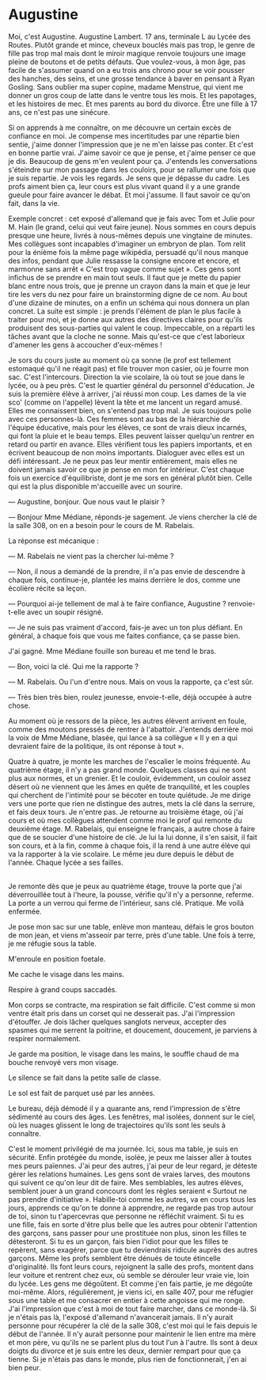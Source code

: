 # Augustine


Moi, c'est Augustine. Augustine Lambert.
17 ans, terminale L au Lycée des Routes.
Plutôt grande et mince, cheveux bouclés mais pas trop, le genre de fille pas trop mal mais dont le miroir magique renvoie toujours une image pleine de boutons et de petits défauts.
Que voulez-vous, à mon âge, pas facile de s'assumer quand on a eu trois ans chrono pour se voir pousser des hanches, des seins, et une grosse tendance à baver en pensant à Ryan Gosling.
Sans oublier ma super copine, madame Menstrue, qui vient me donner un gros coup de latte dans le ventre tous les mois.
Et les papotages, et les histoires de mec.
Et mes parents au bord du divorce.
Être une fille à 17 ans, ce n'est pas une sinécure.

Si on apprends à me connaître, on me découvre un certain excès de confiance en moi.
Je compense mes incertitudes par une répartie bien sentie, j'aime donner l'impression que je ne m'en laisse pas conter.
Et c'est en bonne partie vrai.
J'aime savoir ce que je pense, et j'aime penser ce que je dis.
Beaucoup de gens m'en veulent pour ça.
J'entends les conversations s'éteindre sur mon passage dans les couloirs, pour se rallumer une fois que je suis repartie.
Je vois les regards.
Je sens que je dépasse du cadre.
Les profs aiment bien ça, leur cours est plus vivant quand il y a une grande gueule pour faire avancer le débat.
Et moi j'assume. Il faut savoir ce qu'on fait, dans la vie.

Exemple concret : cet exposé d'allemand que je fais avec Tom et Julie pour M. Hain (le grand, celui qui veut faire jeune).
Nous sommes en cours depuis presque une heure, livrés à nous-mêmes depuis une vingtaine de minutes.
Mes collègues sont incapables d'imaginer un embryon de plan.
Tom relit pour la énième fois la même page wikipédia, persuadé qu'il nous manque des infos, pendant que Julie ressasse la consigne encore et encore, et marmonne sans arrêt « C'est trop vague comme sujet ».
Ces gens sont infichus de se prendre en main tout seuls.
Il faut que je mette du papier blanc entre nous trois, que je prenne un crayon dans la main et que je leur tire les vers du nez pour faire un brainstorming digne de ce nom.
Au bout d'une dizaine de minutes, on a enfin un schéma qui nous donnera un plan concret.
La suite est simple : je prends l'élément de plan le plus facile à traiter pour moi, et je donne aux autres des directives claires pour qu'ils produisent des sous-parties qui valent le coup.
Impeccable, on a réparti les tâches avant que la cloche ne sonne.
Mais qu'est-ce que c'est laborieux d'amener les gens à accoucher d'eux-mêmes !

Je sors du cours juste au moment où ça sonne (le prof est tellement estomaqué qu'il ne réagit pas) et file trouver mon casier, où je fourre mon sac.
C'est l'intercours.
Direction la vie scolaire, là où tout se joue dans le lycée, ou à peu près.
C'est le quartier général du personnel d'éducation.
Je suis la première élève à arriver, j'ai réussi mon coup.
Les dames de la vie sco' (comme on l'appelle) lèvent la tête et me lancent un regard amusé.
Elles me connaissent bien, on s'entend pas trop mal.
Je suis toujours polie avec ces personnes-là.
Ces femmes sont au bas de la hiérarchie de l'équipe éducative, mais pour les élèves, ce sont de vrais dieux incarnés, qui font la pluie et le beau temps.
Elles peuvent laisser quelqu'un rentrer en retard ou partir en avance.
Elles vérifient tous les papiers importants, et en écrivent beaucoup de non moins importants. Dialoguer avec elles est un défi intéressant.
Je ne peux pas leur mentir entièrement, mais elles ne doivent jamais savoir ce que je pense en mon for intérieur.
C'est chaque fois un exercice d'équilibriste, dont je me sors en général plutôt bien.
Celle qui est la plus disponible m'accueille avec un sourire.

— Augustine, bonjour. Que nous vaut le plaisir ?

— Bonjour Mme Médiane, réponds-je sagement. Je viens chercher la clé de la salle 308, on en a besoin pour le cours de M. Rabelais.

La réponse est mécanique :

— M. Rabelais ne vient pas la chercher lui-même ?

— Non, il nous a demandé de la prendre, il n'a pas envie de descendre à chaque fois, continue-je, plantée les mains derrière le dos, comme une écolière récite sa leçon.

— Pourquoi ai-je tellement de mal à te faire confiance, Augustine ? renvoie-t-elle avec un soupir résigné.

— Je ne suis pas vraiment d'accord, fais-je avec un ton plus défiant. En général, à chaque fois que vous me faites confiance, ça se passe bien.

J'ai gagné. Mme Médiane fouille son bureau et me tend le bras.

— Bon, voici la clé. Qui me la rapporte ?

— M. Rabelais. Ou l'un d'entre nous. Mais on vous la rapporte, ça c'est sûr.

— Très bien très bien, roulez jeunesse, envoie-t-elle, déjà occupée à autre chose.

Au moment où je ressors de la pièce, les autres élèvent arrivent en foule, comme des moutons pressés de rentrer à l'abattoir.
J'entends derrière moi la voix de Mme Médiane, blasée, qui lance à sa collègue « Il y en a qui devraient faire de la politique, ils ont réponse à tout ».

Quatre à quatre, je monte les marches de l'escalier le moins fréquenté.
Au quatrième étage, il n'y a pas grand monde.
Quelques classes qui ne sont plus aux normes, et un grenier.
Et le couloir, évidemment, un couloir assez désert où ne viennent que les âmes en quête de tranquilité, et les couples qui cherchent de l'intimité pour se bécoter en toute quiétude.
Je me dirige vers une porte que rien ne distingue des autres, mets la clé dans la serrure, et fais deux tours.
Je n'entre pas.
Je retourne au troisième étage, où j'ai cours et où mes collègues attendent comme moi le prof qui remonte du deuxième étage.
M. Rabelais, qui enseigne le français, a autre chose à faire que de se soucier d'une histoire de clé.
Je lui la lui donne, il s'en saisit, il fait son cours, et à la fin, comme à chaque fois, il la rend à une autre élève qui va la rapporter à la vie scolaire.
Le même jeu dure depuis le début de l'année.
Chaque lycée a ses failles. <br /><br />

Je remonte dès que je peux au quatrième étage, trouve la porte que j'ai déverrouillée tout à l'heure, la pousse, vérifie qu'il n'y a personne, referme.
La porte a un verrou qui ferme de l'intérieur, sans clé. Pratique.
Me voilà enfermée.

Je pose mon sac sur une table, enlève mon manteau, défais le gros bouton de mon jean, et viens m'asseoir par terre, près d'une table.
Une fois à terre, je me réfugie sous la table.

M'enroule en position foetale.

Me cache le visage dans les mains.

Respire à grand coups saccadés.

Mon corps se contracte, ma respiration se fait difficile.
C'est comme si mon ventre était pris dans un corset qui ne desserait pas.
J'ai l'impression d'étouffer.
Je dois lâcher quelques sanglots nerveux, accepter des spasmes qui me serrent la poitrine, et doucement, doucement, je parviens à respirer normalement.

Je garde ma position, le visage dans les mains, le souffle chaud de ma bouche renvoyé vers mon visage.

Le silence se fait dans la petite salle de classe.

Le sol est fait de parquet usé par les années.

Le bureau, déjà démodé il y a quarante ans, rend l'impression de s'être sédimenté au cours des âges.
Les fenêtres, mal isolées, donnent sur le ciel, où les nuages glissent le long de trajectoires qu'ils sont les seuls à connaître.

C'est le moment privilégié de ma journée.
Ici, sous ma table, je suis en sécurité.
Enfin protégée du monde, isolée, je peux me laisser aller à toutes mes peurs païennes.
J'ai peur des autres, j'ai peur de leur regard, je déteste gérer les relations humaines.
Les gens sont de vraies larves, des moutons qui suivent ce qu'on leur dit de faire.
Mes semblables, les autres élèves, semblent jouer à un grand concours dont les règles seraient « Surtout ne pas prendre d'initiative ».
Habille-toi comme les autres, va en cours tous les jours, apprends ce qu'on te donne à apprendre, ne regarde pas trop autour de toi, sinon tu t'apercevras que personne ne réfléchit vraiment.
Si tu es une fille, fais en sorte d'être plus belle que les autres pour obtenir l'attention des garçons, sans passer pour une prostituée non plus, sinon les filles te détesteront.
Si tu es un garçon, fais bien l'idiot pour que les filles te repèrent, sans exagérer, parce que tu deviendrais ridicule auprès des autres garçons.
Même les profs semblent être dénués de toute étincelle d'originalité.
Ils font leurs cours, rejoignent la salle des profs, montent dans leur voiture et rentrent chez eux, où semble se dérouler leur vraie vie, loin du lycée.
Les gens me dégoûtent.
Et comme j'en fais partie, je me dégoûte moi-même.
Alors, régulièrement, je viens ici, en salle 407, pour me réfugier sous une table et me consacrer en entier à cette angoisse qui me ronge.
J'ai l'impression que c'est à moi de tout faire marcher, dans ce monde-là.
Si je n'étais pas là, l'exposé d'allemand n'avancerait jamais.
Il n'y aurait personne pour récupérer la clé de la salle 308, c'est moi qui le fais depuis le début de l'année.
Il n'y aurait personne pour maintenir le lien entre ma mère et mon père, vu qu'ils ne se parlent plus du tout l'un à l'autre.
Ils sont à deux doigts du divorce et je suis entre les deux, dernier rempart pour que ça tienne.
Si je n'étais pas dans le monde, plus rien de fonctionnerait, j'en ai bien peur.
